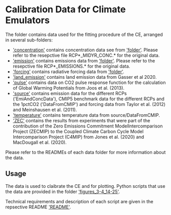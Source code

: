 # Calibration Data for Climate Emulators

The folder contains data used for the fitting procedure of the CE, arranged in several sub-folders:

- ['concentration'](concentration) contains concentration data see from ['folder'](source/EmiAndConcData). Please refer to the resepctive file RCP*_MIDYR_CONC.* for the original data.
- ['emission'](emission) contains emissions data from ['folder'](source/EmiAndConcData). Please refer to the resepctive file RCP*_EMISSIONS.* for the original data.
- ['forcing'](forcing) contains radiative forcing data from ['folder'](source/forcing).
- ['land_emission'](land_emission) contains land emission data from Gasser et al 2020.
- ['pulse'](pulse) contains data on CO2 pulse response function for the calculation of Global Warming Potentials from Joos et al. (2013).
- ['source'](source) contains emission data for the different RCPs ('EmiAndConcData'), CMIP5 benchmark data for the different RCPs and the 1pctCO2 ('DataFromCMIP') and forcing data from Taylor et al. (2012) and Meinshausen et al. (2011).
- ['temperature'](temperature) contains temperature data from source/DataFromCMIP.
- ['ZEC'](ZEC) contains the results from experiments that were part of the contribution of the Zero Emissions Commitment ModelIntercomparison Project (ZECMIP) to the Coupled Climate Carbon Cycle Model Intercomparison Project (C4MIP) from Jones et al. (2020) and MacDougall et al. (2020).

Please refer to the READMEs of each data folder for more information about the data.

## Usage

The data is used to claibrate the CE and for plotting. Python scripts that use the data are provided in the folder ['figures_3-4_14-25'](../figures_replication/figures_3-4_14-25).

Technical requirements and description of each script are given in the repsective README ['README'](../figures_replication/README.md).


